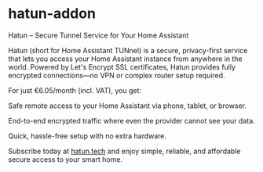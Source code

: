 # hatun-addon


Hatun – Secure Tunnel Service for Your Home Assistant

Hatun (short for Home Assistant TUNnel) is a secure, privacy-first service that lets you access your Home Assistant instance from anywhere in the world. Powered by Let's Encrypt SSL certificates, Hatun provides fully encrypted connections—no VPN or complex router setup required.

For just €6.05/month (incl. VAT), you get:

Safe remote access to your Home Assistant via phone, tablet, or browser.

End-to-end encrypted traffic where even the provider cannot see your data.

Quick, hassle-free setup with no extra hardware.

Subscribe today at [hatun.tech](https://hatun.tech/)
 and enjoy simple, reliable, and affordable secure access to your smart home.
